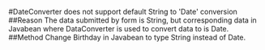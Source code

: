 #DateConverter does not support default String to 'Date' conversion
##Reason
The data submitted by form is String, but corresponding data in Javabean where DataConverter is used to convert data to is Date.
##Method
Change Birthday in Javabean to type String instead of Date.
